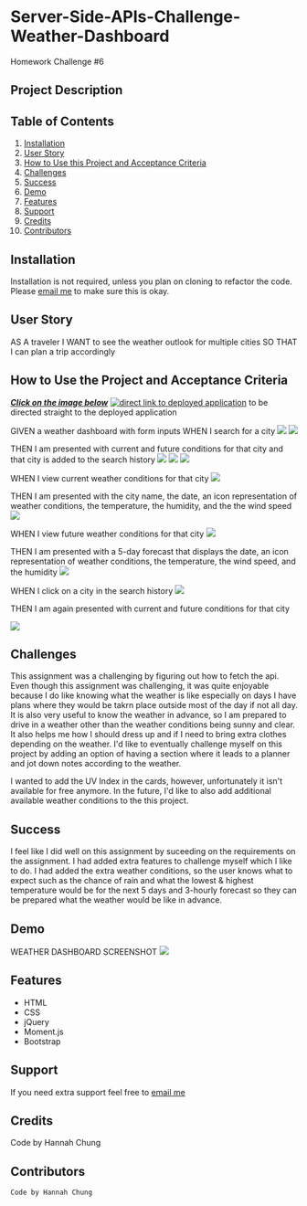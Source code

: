 # Server-Side-APIs-Challenge-Weather-Dashboard
Homework Challenge #6




## Project Description

<!-- For this assignment we had to create a weather dashboard. We had to make sure that when first opening the applcation the current weather shows, and the next five days and 3-hourly weather shows. In those cards, the current city, weather condition with icon, humidity, wind speed, and date are in them. When the user searches for a weather in a city it will automatically display what I had just mentioned. For the date I used the moment.js code where it shows the date, year, day of the week, and the time. The user can either search using the city or city, state code, and country code. When the user clicks on a history city of their search it will take them back to that search and show the weather. When the user searches for the same city it won't appear again. The city also persists after they click refresh. I had also added a "clear history" button just in case the user wants to start fresh. The background also changes according to what the weather conditions is.  In the cards I had also added additional weather conditions just in case the user likes to get more indepth information on the weather. My live page can be seen in the <a href="#Table of Contents">Table of Contents</a> section. HTML, CSS, jQuery, Bootstrap, and Moment.js are all used on this application. It is also responsive to all devices: laptop,tablets, and mobile. You can <a href=https://github.com/hannybear88/Server-Side-APIs-Challenge-Weather-Dashboard>Click here</a>  to see my code for this project.  -->



## Table of Contents
<nav>
    <ol>
        <li><a href="#Installation">Installation</a></li>
        <li><a href="User Story">User Story</a></li>
         <li><a href="#How to Use this Project and Acceptance Criteria">How to Use this Project and Acceptance Criteria</a></li>
          <li><a href="#Challenges">Challenges</a></li>
        <li><a href="#Success">Success</a></li>
         <li><a href="Demo">Demo</a></li>
          <li><a href="#Features">Features</a></li>
        <li><a href="#Support">Support</a></li>
        <li><a href="#Credits">Credits</a></li>
        <li><a href="#Contributors">Contributors</a></li>
    </ol>
</nav>

## Installation

Installation is not required, unless you plan on cloning to refactor the code. Please <a href="mailto:hannahkchung88@gmail.com">email me</a> to make sure this is okay. 

## User Story

AS A traveler
I WANT to see the weather outlook for multiple cities
SO THAT I can plan a trip accordingly

## How to Use the Project and Acceptance Criteria
<u><i><strong>Click on the image below</strong></i></u></a> 
<a href= "https://hannybear88.github.io/Server-Side-APIs-Challenge-Weather-Dashboard"><img src="./assets/images/Weather-Dashboard-Icon-and-Title.png" alt = "direct link to deployed application" /></a>
to be directed straight to the deployed application

GIVEN a weather dashboard with form inputs
WHEN I search for a city
<img src="./assets/images/User-Can-Search-for-Selected-City-Screenshot.png" />
<img src="./assets/images/User-Searched-for-Selected-City-Screenshot.png" />

THEN I am presented with current and future conditions for that city and that city is added to the search history
<img src="./assets/images/User-is-Viewing-Current-Weather-Conditions-in-Selected-City.png" />
<img src="./assets/images/User-is-Viewing-the-Future-weather-Conditions-of-Selected-City.png" />
<img src="./assets/images/Searched-City-is-Added-to-the-Search-History-Screenshot.png" />

WHEN I view current weather conditions for that city
<img src="./assets/images/User-is-Viewing-Current-Weather-Conditions-in-Selected-City.png" />

THEN I am presented with the city name, the date, an icon representation of weather conditions, the temperature, the humidity, and the the wind speed
<img src="./assets/images/User-is-Presented-with-the-current-weather-etc-screenshot.png" />

WHEN I view future weather conditions for that city
<img src="./assets/images/User-is-Viewing-the-Future-weather-Conditions-of-Selected-City.png" />

THEN I am presented with a 5-day forecast that displays the date, an icon representation of weather conditions, the temperature, the wind speed, and the humidity
<img src="./assets/images/User-is-Presented-with-Current-Weather-Conditions-etc-Screenshot.png" />

WHEN I click on a city in the search history
<img src="./assets/images/User-Can-Click-On-a-City-in-Search-History-Screenshot.png" />

THEN I am again presented with current and future conditions for that city

<img src="./assets/images/User-is-Again-Presented-with-Current-and-Future-Conditions-for-That-City.png" />


## Challenges
This assignment was a challenging by figuring out how to fetch the api. Even though this assignment was challenging, it was quite enjoyable because I do like knowing what the weather is like especially on days I have plans where they would be takrn place outside most of the day if not all day. It is also very useful to know the weather in advance, so I am prepared to drive in a weather other than the weather conditions being sunny and clear. It also helps me how I should dress up and if I need to bring extra clothes depending on the weather. I'd like to eventually challenge myself on this project by adding an option of having a section where it leads to a planner and jot down notes according to the weather. 

I wanted to add the UV Index in the cards, however, unfortunately it isn't available for free anymore. 
In the future, I'd like to also add additional available weather conditions to the this project. 

## Success
I feel like I did well on this assignment by suceeding on the requirements on the assignment. I had added extra features to challenge myself which I like to do. I had added the extra weather conditions, so the user knows what to expect such as the chance of rain and what the lowest & highest temperature would be for the next 5 days and 3-hourly forecast so they can be prepared what the weather would be like in advance.



## Demo

WEATHER DASHBOARD SCREENSHOT
<img src="./assets/images/Weather-Dashboard-Full-Screenshot.png" /> 


## Features

<ul>
    <li>HTML</li>
    <li>CSS</li>
    <li>jQuery</li>
    <li>Moment.js</li>
    <li>Bootstrap</li> 
</ul>

## Support

If you need extra support feel free to <a href="mailto:hannahkchung88@gmail.com">email me</a>



## Credits


Code by Hannah Chung
   

## Contributors

    Code by Hannah Chung
   
